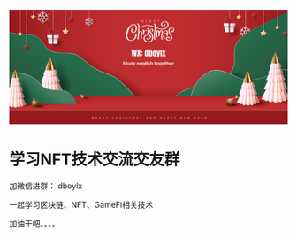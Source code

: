 ![Image text](https://github.com/dboylx/studyEnlish/blob/main/1683.png)


# 学习NFT技术交流交友群

加微信进群： dboylx

一起学习区块链、NFT、GameFi相关技术

加油干吧。。。。
